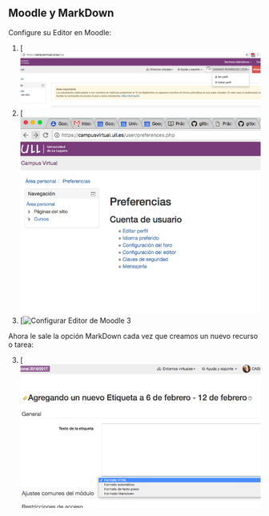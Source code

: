 ## Moodle y MarkDown


Configure su Editor en Moodle:

1. [![Configurar Editor de Moodle 1](assets/moodle/configurareditormoodle1.png)
2. [![Configurar Editor de Moodle 2](assets/moodle/configurareditormoodle2.png)
3. [![Configurar Editor de Moodle 3](assets/moodle/configurareditormoodle3.png)

Ahora le sale la opción MarkDown cada vez que creamos un nuevo recurso o tarea:

3. [![Crear etiqueta en Formato Moodle](assets/moodle/crearetiquetamoodleformatomd.png)
